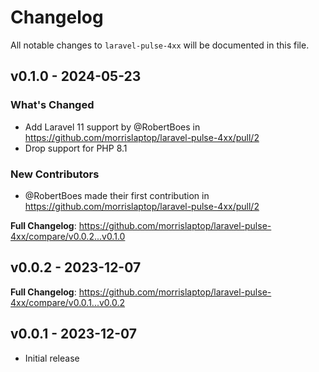 # Changelog

All notable changes to `laravel-pulse-4xx` will be documented in this file.

## v0.1.0 - 2024-05-23

### What's Changed

* Add Laravel 11 support by @RobertBoes in https://github.com/morrislaptop/laravel-pulse-4xx/pull/2
* Drop support for PHP 8.1

### New Contributors

* @RobertBoes made their first contribution in https://github.com/morrislaptop/laravel-pulse-4xx/pull/2

**Full Changelog**: https://github.com/morrislaptop/laravel-pulse-4xx/compare/v0.0.2...v0.1.0

## v0.0.2 - 2023-12-07

**Full Changelog**: https://github.com/morrislaptop/laravel-pulse-4xx/compare/v0.0.1...v0.0.2

## v0.0.1 - 2023-12-07

* Initial release
